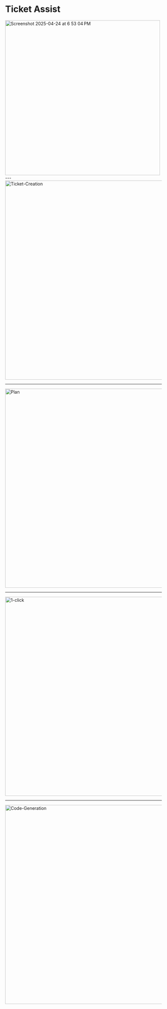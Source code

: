 # Ticket Assist

<img width="498" alt="Screenshot 2025-04-24 at 6 53 04 PM" src="https://github.com/user-attachments/assets/e29f44ff-6ca2-4c4b-abaf-d8c68bf5c12a" />
---
<img width="640" alt="Ticket-Creation" src="https://github.com/user-attachments/assets/5aa11c4e-0e88-48a2-aa26-00f154c85014" />

---
<img width="640" alt="Plan" src="https://github.com/user-attachments/assets/8f244ece-504b-420b-8b43-062ca1efc568" />

---
<img width="640" alt="1-click" src="https://github.com/user-attachments/assets/fe51b82d-9475-4c97-bc58-1727b983b9e2" />

---
<img width="640" alt="Code-Generation" src="https://github.com/user-attachments/assets/499af943-5bf3-41a3-aeaa-05695ddc3d82" />

